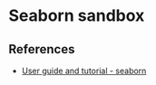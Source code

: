 # Seaborn sandbox

## References

* [User guide and tutorial - seaborn](https://seaborn.pydata.org/tutorial.html)
